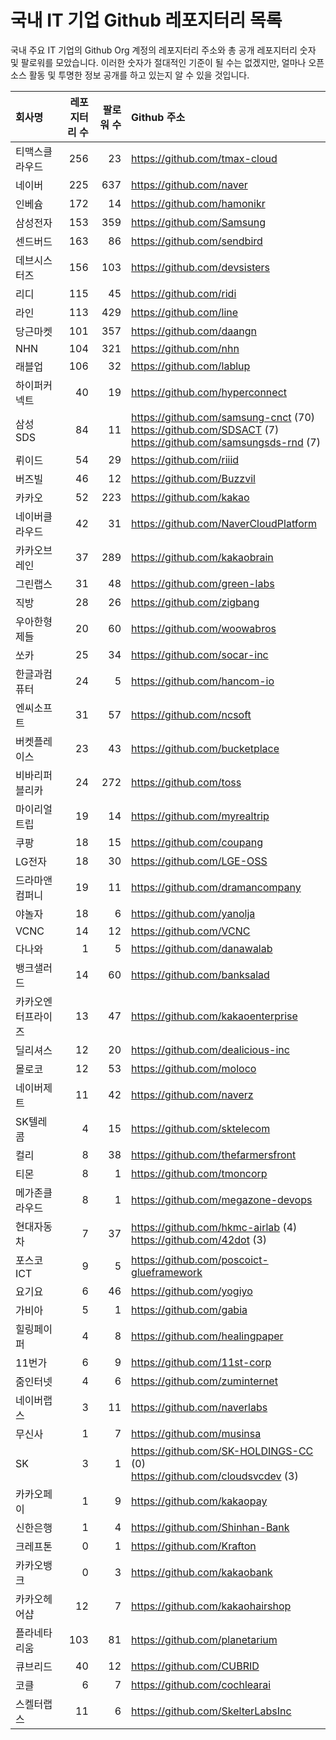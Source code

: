 # 국내 IT 기업 Github 레포지터리 목록
국내 주요 IT 기업의 Github Org 계정의 레포지터리 주소와 총 공개 레포지터리 숫자 및 팔로워를 모았습니다. 이러한 숫자가 절대적인 기준이 될 수는 없겠지만, 얼마나 오픈 소스 활동 및 투명한 정보 공개를 하고 있는지 알 수 있을 것입니다.

<!-- MARKDOWN_TABLE(GITHUB): START -->

| **회사명** | **레포지터리 수** | **팔로워 수** | **Github 주소** |
|:---|---:|---:|:---|
| 티맥스클라우드 | 256 | 23 | https://github.com/tmax-cloud |
| 네이버 | 225 | 637 | https://github.com/naver |
| 인베슘 | 172 | 14 | https://github.com/hamonikr |
| 삼성전자 | 153 | 359 | https://github.com/Samsung |
| 센드버드 | 163 | 86 | https://github.com/sendbird |
| 데브시스터즈 | 156 | 103 | https://github.com/devsisters |
| 리디 | 115 | 45 | https://github.com/ridi |
| 라인 | 113 | 429 | https://github.com/line |
| 당근마켓 | 101 | 357 | https://github.com/daangn |
| NHN | 104 | 321 | https://github.com/nhn |
| 래블업 | 106 | 32 | https://github.com/lablup |
| 하이퍼커넥트 | 40 | 19 | https://github.com/hyperconnect |
| 삼성SDS | 84 | 11 | https://github.com/samsung-cnct (70)<br />https://github.com/SDSACT (7)<br />https://github.com/samsungsds-rnd (7) |
| 뤼이드 | 54 | 29 | https://github.com/riiid |
| 버즈빌 | 46 | 12 | https://github.com/Buzzvil |
| 카카오 | 52 | 223 | https://github.com/kakao |
| 네이버클라우드 | 42 | 31 | https://github.com/NaverCloudPlatform |
| 카카오브레인 | 37 | 289 | https://github.com/kakaobrain |
| 그린랩스 | 31 | 48 | https://github.com/green-labs |
| 직방 | 28 | 26 | https://github.com/zigbang |
| 우아한형제들 | 20 | 60 | https://github.com/woowabros |
| 쏘카 | 25 | 34 | https://github.com/socar-inc |
| 한글과컴퓨터 | 24 | 5 | https://github.com/hancom-io |
| 엔씨소프트 | 31 | 57 | https://github.com/ncsoft |
| 버켓플레이스 | 23 | 43 | https://github.com/bucketplace |
| 비바리퍼블리카 | 24 | 272 | https://github.com/toss |
| 마이리얼트립 | 19 | 14 | https://github.com/myrealtrip |
| 쿠팡 | 18 | 15 | https://github.com/coupang |
| LG전자 | 18 | 30 | https://github.com/LGE-OSS |
| 드라마앤컴퍼니 | 19 | 11 | https://github.com/dramancompany |
| 야놀자 | 18 | 6 | https://github.com/yanolja |
| VCNC | 14 | 12 | https://github.com/VCNC |
| 다나와 | 1 | 5 | https://github.com/danawalab |
| 뱅크샐러드 | 14 | 60 | https://github.com/banksalad |
| 카카오엔터프라이즈 | 13 | 47 | https://github.com/kakaoenterprise |
| 딜리셔스 | 12 | 20 | https://github.com/dealicious-inc |
| 몰로코 | 12 | 53 | https://github.com/moloco |
| 네이버제트 | 11 | 42 | https://github.com/naverz |
| SK텔레콤 | 4 | 15 | https://github.com/sktelecom |
| 컬리 | 8 | 38 | https://github.com/thefarmersfront |
| 티몬 | 8 | 1 | https://github.com/tmoncorp |
| 메가존클라우드 | 8 | 1 | https://github.com/megazone-devops |
| 현대자동차 | 7 | 37 | https://github.com/hkmc-airlab (4)<br />https://github.com/42dot (3) |
| 포스코ICT | 9 | 5 | https://github.com/poscoict-glueframework |
| 요기요 | 6 | 46 | https://github.com/yogiyo |
| 가비아 | 5 | 1 | https://github.com/gabia |
| 힐링페이퍼 | 4 | 8 | https://github.com/healingpaper |
| 11번가 | 6 | 9 | https://github.com/11st-corp |
| 줌인터넷 | 4 | 6 | https://github.com/zuminternet |
| 네이버랩스 | 3 | 11 | https://github.com/naverlabs |
| 무신사 | 1 | 7 | https://github.com/musinsa |
| SK | 3 | 1 | https://github.com/SK-HOLDINGS-CC (0)<br />https://github.com/cloudsvcdev (3) |
| 카카오페이 | 1 | 9 | https://github.com/kakaopay |
| 신한은행 | 1 | 4 | https://github.com/Shinhan-Bank |
| 크레프톤 | 0 | 1 | https://github.com/Krafton |
| 카카오뱅크 | 0 | 3 | https://github.com/kakaobank |
| 카카오헤어샵 | 12 | 7 | https://github.com/kakaohairshop |
| 플라네타리움 | 103 | 81 | https://github.com/planetarium |
| 큐브리드 | 40 | 12 | https://github.com/CUBRID |
| 코클 | 6 | 7 | https://github.com/cochlearai |
| 스켈터랩스 | 11 | 6 | https://github.com/SkelterLabsInc |

<!-- MARKDOWN_TABLE(GITHUB): END -->
